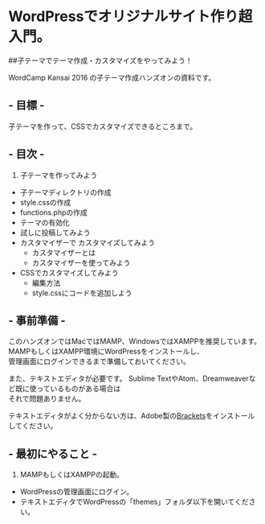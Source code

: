 # WordPressでオリジナルサイト作り超入門。
##子テーマでテーマ作成・カスタマイズをやってみよう！

WordCamp Kansai 2016 の子テーマ作成ハンズオンの資料です。

## - 目標 -

子テーマを作って、CSSでカスタマイズできるところまで。

## - 目次 -

1. 子テーマを作ってみよう
  + 子テーマディレクトリの作成
  + style.cssの作成
  + functions.phpの作成
  + テーマの有効化
  + 試しに投稿してみよう
+ カスタマイザーで カスタマイズしてみよう
  + カスタマイザーとは
  + カスタマイザーを使ってみよう
+ CSSでカスタマイズしてみよう
  + 編集方法
  + style.cssにコードを追加しよう

## - 事前準備 -

このハンズオンではMacではMAMP、WindowsではXAMPPを推奨しています。
MAMPもしくはXAMPP環境にWordPressをインストールし、  
管理画面にログインできるまで準備しておいてください。

また、テキストエディタが必要です。
Sublime TextやAtom、Dreamweaverなど既に使っているものがある場合は  
それで問題ありません。

テキストエディタがよく分からない方は、Adobe製の[Brackets](http://brackets.io/)をインストールしてください。

## - 最初にやること -

1. MAMPもしくはXAMPPの起動。
+ WordPressの管理画面にログイン。
+ テキストエディタでWordPressの「themes」フォルダ以下を開いてください。
